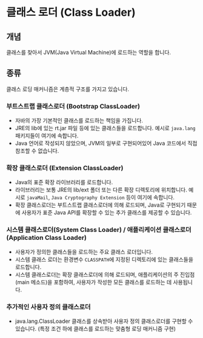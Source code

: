 # 클래스 로더 (Class Loader)

## 개념

클래스를 찾아서 JVM(Java Virtual Machine)에 로드하는 역할을 합니다.

## 종류

클래스 로딩 매커니즘은 계층적 구조를 가지고 있습니다.

### 부트스트랩 클래스로더 (Bootstrap ClassLoader)

- 자바의 가장 기본적인 클래스를 로드하는 책임을 가집니다.
- JRE의 lib에 있는 rt.jar 파일 등에 있는 클래스들을 로드합니다. 예시로 `java.lang` 패키지들이 여기에 속합니다.
- Java 언어로 작성되지 않았으며, JVM의 일부로 구현되어있어 Java 코드에서 직접 참조할 수 없습니다.

### 확장 클래스로더 (Extension ClassLoader)

- Java의 표준 확장 라이브러리를 로드합니다.
- 라이브러리는 보통 JRE의 lib/ext 폴더 또는 다른 확장 디렉토리에 위치합니다. 예시로 `javaMail`, `Java Cryptography Extension` 등이 여기에 속합니다.
- 확장 클래스로더는 부트스트랩 클래스로더에 의해 로드되며, Java로 구현되기 때문에 사용자가 표준 Java API를 확장할 수 있는 추가 클래스를 제공할 수 있습니다.

### 시스템 클래스로더(System Class Loader) / 애플리케이션 클래스로더(Application Class Loader)

- 사용자가 정의한 클래스들을 로드하는 주요 클래스 로더입니다.
- 시스템 클래스 로더는 환경변수 `CLASSPATH`에 지정된 디렉토리에 있는 클래스들을 로드합니다.
- 시스템 클래스로더는 확장 클래스로더에 의해 로드되며, 애플리케이션의 주 진입점(main 메소드)을 포함하여, 사용자가 작성한 모든 클래스를 로드하는 데 사용됩니다.

### 추가적인 사용자 정의 클래스로더

- java.lang.ClassLoader 클래스를 상속받아 사용자 정의 클래스로더를 구현할 수 있습니다. (특정 조건 하에 클래스를 로드하는 맞춤형 로딩 매커니즘 구현)
